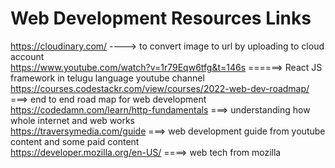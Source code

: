 # Web Development Resources Links

https://cloudinary.com/ ----> to convert image to url by uploading to cloud account<br>
https://www.youtube.com/watch?v=1r79Eqw6tfg&t=146s ======> React JS framework in telugu language youtube channel<br>
https://courses.codestackr.com/view/courses/2022-web-dev-roadmap/ ===> end to end road map for web development<br>
https://codedamn.com/learn/http-fundamentals ===> understanding how whole internet and web works<br>
https://traversymedia.com/guide ===> web development guide from youtube content and some paid content<br>
https://developer.mozilla.org/en-US/ ====> web tech from mozilla<br>
